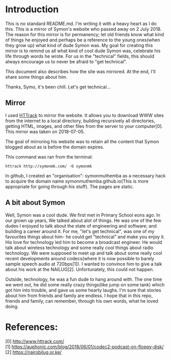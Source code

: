 # Introduction
This is no standard README.md. I'm writing it with a heavy heart as I do this. This is a mirror of Symon's website who passed away on 2 July 2018. The reason for this mirror is for permanency; let old friends know what kind of things he enjoyed and perhaps be a reference to the young ones(when they grow up) what kind of dude Symon was. My goal for creating this mirror is to remind us all what kind of cool dude Symon was, celebrate his life through words he wrote. For us in the "technical" fields, this should always encourage us to never be afraid to "get technical".

This document also describes how the site was mirrored. At the end, I'll share some things about him.

Thanks, Symo, it's been chill. Let's get technical...

## Mirror
I used [HTTrack](www.httrack.com) to mirror the website. It allows you to download WWW sites from the internet to a local directory, building recursively all directories, getting HTML, images, and other files from the server to your computer[0]. This mirror was taken on 2018-07-05.

The goal of mirroring his website was to retain all the content that Symon blogged about as is before the domain expires.

This command was ran from the terminal:

```
httrack http://symonmk.com/ -O symonmk 
```

In github, I created an "organisation": symonmuthemba as a necessary hack to acquire the domain name symonmuthemba.github.io(This is more appropriate for going through his stuff). The pages are static.

## A bit about Symon
Well, Symon was a cool dude. We first met in Primary School eons ago. In our grown up years, We talked about alot of things. He was one of the few dudes I enjoyed to talk about the state of engineering and software; and building a career around it. For me, "let's get technical", was one of my favourites things about him- he could get "technical" and make you enjoy it. His love for technology led him to become a broadcast engineer. He would talk about wireless technology and some really cool things about radio technology. We were supposed to meet up and talk about some really cool recent developments around codecs(where it is now possible to barely sample speech audio at 720bps[1]). I wanted to convince him to give a talk about his work at the NAILUG[2]. Unfortunately, this could not happen.

Outside, technology, he was a fun dude to hang around with. The one time we went out, he did some really crazy things(like jump on some tank) which got him into trouble, and gave us some hearty laughs. I'm sure that stories about him from friends and family are endless. I hope that in this repo, friends and family, can remember, through his own words, what he loved doing.

# References:
[0] http://www.httrack.com/  
[1] https://auphonic.com/blog/2018/06/01/codec2-podcast-on-floppy-disk/  
[2] https://nairobilug.or.ke/  

